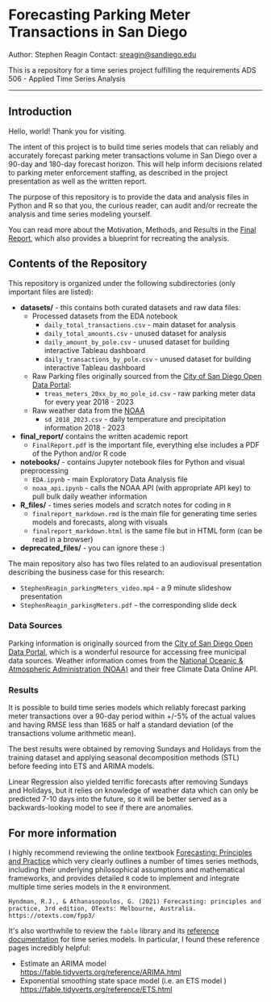 # Forecasting Parking Meter Transactions in San Diego
Author: Stephen Reagin
Contact: sreagin@sandiego.edu

This is a repository for a time series project fulfilling the requirements ADS 506 - Applied Time Series Analysis

---
## Introduction

Hello, world! Thank you for visiting. 

The intent of this project is to build time series models that can reliably and accurately forecast parking meter transactions volume in San Diego over a 90-day and 180-day forecast horizon. This will help inform decisions related to parking meter enforcement staffing, as described in the project presentation as well as the written report.

The purpose of this repository is to provide the data and analysis files in Python and R so that you, the curious reader,
can audit and/or recreate the analysis and time series modeling yourself.

You can read more about the Motivation, Methods, and Results in the [Final Report](https://github.com/sfreagin/parking_meters/blob/main/final_report/FinalReport.pdf), which also provides a blueprint for recreating the analysis.

## Contents of the Repository

This repository is organized under the following subdirectories (only important files are listed):

* **datasets/** - this contains both curated datasets and raw data files:
  * Processed datasets from the EDA notebook
    * `daily_total_transactions.csv` - main dataset for analysis
    * `daily_total_amounts.csv` - unused dataset for analysis
    * `daily_amount_by_pole.csv` - unused dataset for building interactive Tableau dashboard
    * `daily_transactions_by_pole.csv` - unused dataset for building interactive Tableau dashboard
  * Raw Parking files originally sourced from the [City of San Diego Open Data Portal](https://data.sandiego.gov/datasets/parking-meters-transactions/):
    * `treas_meters_20xx_by_mo_pole_id.csv` - raw parking meter data for every year 2018 - 2023
  * Raw weather data from the [NOAA](https://www.ncdc.noaa.gov/cdo-web/webservices/v2) 
    * `sd_2018_2023.csv` - daily temperature and precipitation information 2018 - 2023
* **final_report/** contains the written academic report
  * `FinalReport.pdf` is the important file, everything else includes a PDF of the Python and/or R code
* **notebooks/** - contains Jupyter notebook files for Python and visual preprocessing
  * `EDA.ipynb` - main Exploratory Data Analysis file
  * `noaa_api.ipynb` - calls the NOAA API (with appropriate API key) to pull bulk daily weather information
* **R_files/** - times series models and scratch notes for coding in `R`
  * `finalreport_markdown.rmd` is the main file for generating time series models and forecasts, along with visuals
  * `finalreport_markdown.html` is the same file but in HTML form (can be read in a browser)
* **deprecated_files/** - you can ignore these :)
 
The main repository also has two files related to an audiovisual presentation describing the business case for this research:
* `StephenReagin_parkingMeters_video.mp4` - a 9 minute slideshow presentation
* `StephenReagin_parkingMeters.pdf` - the corresponding slide deck

### Data Sources

Parking information is originally sourced from the [City of San Diego Open Data Portal](https://data.sandiego.gov/datasets/parking-meters-transactions/), which is a wonderful resource for accessing free municipal data sources. Weather information comes from the [National Oceanic & Atmospheric Administration (NOAA)](https://www.ncdc.noaa.gov/cdo-web/webservices/v2) and their free Climate Data Online API.

### Results

It is possible to build time series models which reliably forecast parking meter transactions over a 90-day period within +/-5% of the actual values and having RMSE less than 1685 or half a standard deviation (of the transactions volume arithmetic mean). 

The best results were obtained by removing Sundays and Holidays from the training dataset and applying seasonal decomposition methods (STL) before feeding into ETS and ARIMA models. 

Linear Regression also yielded terrific forecasts after removing Sundays and Holidays, but it relies on knowledge of weather data which can only be predicted 7-10 days into the future, so it will be better served as a backwards-looking model to see if there are anomalies.

## For more information

I highly recommend reviewing the online textbook [Forecasting: Principles and Practice](https://otexts.com/fpp3/) which very clearly outlines a number of times series methods, including their underlying philosophical assumptions and mathematical frameworks, and provides detailed `R` code to implement and integrate multiple time series models in the `R` environment.

`Hyndman, R.J., & Athanasopoulos, G. (2021) Forecasting: principles and practice, 3rd edition, OTexts: Melbourne, Australia. https://otexts.com/fpp3/`

It's also worthwhile to review the `fable` library and its [reference documentation](https://fable.tidyverts.org/reference/index.html) for time series models. In particular, I found these reference pages incredibly helpful:
* Estimate an ARIMA model https://fable.tidyverts.org/reference/ARIMA.html
* Exponential smoothing state space model (i.e. an ETS model ) https://fable.tidyverts.org/reference/ETS.html
